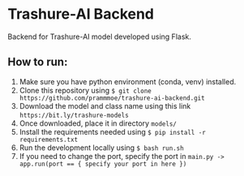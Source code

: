 # Trashure-AI Backend

Backend for Trashure-AI model developed using Flask.

## How to run:

1. Make sure you have python environment (conda, venv) installed.
2. Clone this repository using `$ git clone https://github.com/prammmoe/trashure-ai-backend.git`
3. Download the model and class name using this link `https://bit.ly/trashure-models` 
4. Once downloaded, place it in directory `models/`
5. Install the requirements needed using `$ pip install -r requirements.txt`
6. Run the development locally using `$ bash run.sh`
7. If you need to change the port, specify the port in `main.py -> app.run(port == { specify your port in here }) `
